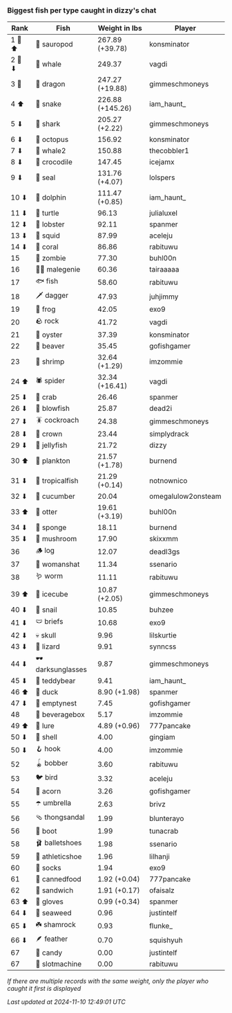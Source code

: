 ### Biggest fish per type caught in dizzy's chat
| Rank | Fish | Weight in lbs | Player |
|------|--------|-----------|---------|
| 1 🥇 ⬆ | 🦕 sauropod | 267.89 (+39.78) | konsminator |
| 2 🥈 ⬇ | 🐳 whale | 249.37 | vagdi |
| 3 🥉  | 🐉 dragon | 247.27 (+19.88) | gimmeschmoneys |
| 4 ⬆ | 🐍 snake | 226.88 (+145.26) | iam_haunt_ |
| 5 ⬇ | 🦈 shark | 205.27 (+2.22) | gimmeschmoneys |
| 6 ⬇ | 🐙 octopus | 156.92 | konsminator |
| 7 ⬇ | 🐋 whale2 | 150.88 | thecobbler1 |
| 8 ⬇ | 🐊 crocodile | 147.45 | icejamx |
| 9 ⬇ | 🦭 seal | 131.76 (+4.07) | lolspers |
| 10 ⬇ | 🐬 dolphin | 111.47 (+0.85) | iam_haunt_ |
| 11 ⬇ | 🐢 turtle | 96.13 | julialuxel |
| 12 ⬇ | 🦞 lobster | 92.11 | spanmer |
| 13 ⬇ | 🦑 squid | 87.99 | aceleju |
| 14 ⬇ | 🪸 coral | 86.86 | rabituwu |
| 15  | 🧟 zombie | 77.30 | buhl00n |
| 16  | 🧞‍♂ malegenie | 60.36 | tairaaaaa |
| 17  | 🐟 fish | 58.60 | rabituwu |
| 18  | 🗡️ dagger | 47.93 | juhjimmy |
| 19  | 🐸 frog | 42.05 | exo9 |
| 20  | 🪨 rock | 41.72 | vagdi |
| 21  | 🦪 oyster | 37.39 | konsminator |
| 22  | 🦫 beaver | 35.45 | gofishgamer |
| 23  | 🦐 shrimp | 32.64 (+1.29) | imzommie |
| 24 ⬆ | 🕷️ spider | 32.34 (+16.41) | vagdi |
| 25 ⬇ | 🦀 crab | 26.46 | spanmer |
| 26 ⬇ | 🐡 blowfish | 25.87 | dead2i |
| 27 ⬇ | 🪳 cockroach | 24.38 | gimmeschmoneys |
| 28 ⬇ | 👑 crown | 23.44 | simplydrack |
| 29 ⬇ | 🪼 jellyfish | 21.72 | dizzy |
| 30 ⬆ | 🦠 plankton | 21.57 (+1.78) | burnend |
| 31 ⬇ | 🐠 tropicalfish | 21.29 (+0.14) | notnownico |
| 32 ⬇ | 🥒 cucumber | 20.04 | omegalulow2onsteam |
| 33 ⬆ | 🦦 otter | 19.61 (+3.19) | buhl00n |
| 34 ⬇ | 🧽 sponge | 18.11 | burnend |
| 35 ⬇ | 🍄 mushroom | 17.90 | skixxmm |
| 36  | 🪵 log | 12.07 | deadl3gs |
| 37  | 👒 womanshat | 11.34 | ssenario |
| 38  | 🪱 worm | 11.11 | rabituwu |
| 39 ⬆ | 🧊 icecube | 10.87 (+2.05) | gimmeschmoneys |
| 40 ⬇ | 🐌 snail | 10.85 | buhzee |
| 41 ⬇ | 🩲 briefs | 10.68 | exo9 |
| 42 ⬇ | 💀 skull | 9.96 | lilskurtie |
| 43 ⬇ | 🦎 lizard | 9.91 | synncss |
| 44 ⬇ | 🕶️ darksunglasses | 9.87 | gimmeschmoneys |
| 45 ⬇ | 🧸 teddybear | 9.41 | iam_haunt_ |
| 46 ⬆ | 🦆 duck | 8.90 (+1.98) | spanmer |
| 47 ⬇ | 🪹 emptynest | 7.45 | gofishgamer |
| 48  | 🧃 beveragebox | 5.17 | imzommie |
| 49 ⬆ | 🎏 lure | 4.89 (+0.96) | 777pancake |
| 50 ⬇ | 🐚 shell | 4.00 | gingiam |
| 50 ⬇ | 🪝 hook | 4.00 | imzommie |
| 52  | 🪀 bobber | 3.60 | rabituwu |
| 53  | 🐦 bird | 3.32 | aceleju |
| 54  | 🌰 acorn | 3.26 | gofishgamer |
| 55  | ☂️ umbrella | 2.63 | brivz |
| 56  | 🩴 thongsandal | 1.99 | blunterayo |
| 56  | 👢 boot | 1.99 | tunacrab |
| 58  | 🩰 balletshoes | 1.98 | ssenario |
| 59  | 👟 athleticshoe | 1.96 | lilhanji |
| 60  | 🧦 socks | 1.94 | exo9 |
| 61  | 🥫 cannedfood | 1.92 (+0.04) | 777pancake |
| 62  | 🥪 sandwich | 1.91 (+0.17) | ofaisalz |
| 63 ⬆ | 🧤 gloves | 0.99 (+0.34) | spanmer |
| 64 ⬇ | 🌿 seaweed | 0.96 | justintelf |
| 65 ⬇ | ☘️ shamrock | 0.93 | flunke_ |
| 66 ⬇ | 🪶 feather | 0.70 | squishyuh |
| 67  | 🍬 candy | 0.00 | justintelf |
| 67  | 🎰 slotmachine | 0.00 | rabituwu |

_If there are multiple records with the same weight, only the player who caught it first is displayed_

_Last updated at 2024-11-10 12:49:01 UTC_